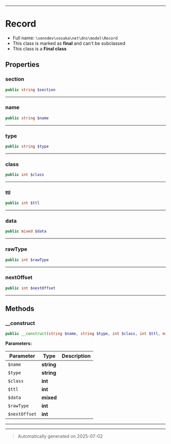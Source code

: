***

# Record





* Full name: `\venndev\vosaka\net\dns\model\Record`
* This class is marked as **final** and can't be subclassed
* This class is a **Final class**



## Properties


### section



```php
public string $section
```






***

### name



```php
public string $name
```






***

### type



```php
public string $type
```






***

### class



```php
public int $class
```






***

### ttl



```php
public int $ttl
```






***

### data



```php
public mixed $data
```






***

### rawType



```php
public int $rawType
```






***

### nextOffset



```php
public int $nextOffset
```






***

## Methods


### __construct



```php
public __construct(string $name, string $type, int $class, int $ttl, mixed $data, int $rawType, int $nextOffset): mixed
```








**Parameters:**

| Parameter | Type | Description |
|-----------|------|-------------|
| `$name` | **string** |  |
| `$type` | **string** |  |
| `$class` | **int** |  |
| `$ttl` | **int** |  |
| `$data` | **mixed** |  |
| `$rawType` | **int** |  |
| `$nextOffset` | **int** |  |





***


***
> Automatically generated on 2025-07-02
